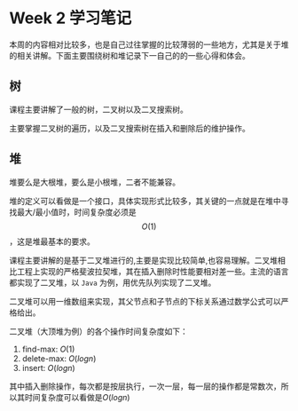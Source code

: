 # Week 2 学习笔记

本周的内容相对比较多，也是自己过往掌握的比较薄弱的一些地方，尤其是关于堆的相关讲解。下面主要围绕树和堆记录下一自己的的一些心得和体会。

## 树

课程主要讲解了一般的树，二叉树以及二叉搜索树。

主要掌握二叉树的遍历，以及二叉搜索树在插入和删除后的维护操作。

## 堆

堆要么是大根堆，要么是小根堆，二者不能兼容。

堆的定义可以看做是一个接口，具体实现形式比较多，其关键的一点就是在堆中寻找最大/最小值时，时间复杂度必须是 $$O(1)$$，这是堆最基本的要求。

课程主要讲解的是基于二叉堆进行的,主要是实现比较简单,也容易理解。二叉堆相比工程上实现的严格斐波拉契堆，其在插入删除时性能要相对差一些。主流的语言都实现了二叉堆，以 `Java` 为例，用优先队列实现了二叉堆。

二叉堆可以用一维数组来实现，其父节点和子节点的下标关系通过数学公式可以严格给出。

二叉堆（大顶堆为例）的各个操作时间复杂度如下：
1. find-max: $O(1)$
2. delete-max: $O(logn)$
3. insert: $O(logn)$

其中插入删除操作，每次都是按层执行，一次一层，每一层的操作都是常数次，所以其时间复杂度可以看做是$O(logn)$

